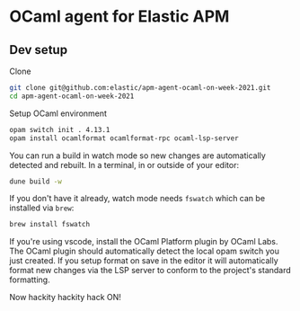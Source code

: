 # OCaml agent for Elastic APM

## Dev setup

Clone

```bash
git clone git@github.com:elastic/apm-agent-ocaml-on-week-2021.git
cd apm-agent-ocaml-on-week-2021
```

Setup OCaml environment

```bash
opam switch init . 4.13.1
opam install ocamlformat ocamlformat-rpc ocaml-lsp-server
```

You can run a build in watch mode so new changes are automatically detected and
rebuilt. In a terminal, in or outside of your editor:

```bash
dune build -w
```

If you don't have it already, watch mode needs `fswatch` which can be installed
via `brew`:

```bash
brew install fswatch
```

If you're using vscode, install the OCaml Platform plugin by OCaml Labs. The
OCaml plugin should automatically detect the local opam switch you just created.
If you setup format on save in the editor it will automatically format new
changes via the LSP server to conform to the project's standard formatting.

Now hackity hackity hack ON!
